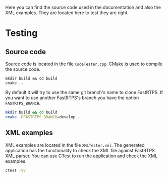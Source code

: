 Here you can find the source code used in the documentation and also the XML examples.
They are located here to test they are right.


# Testing

## Source code

Source code is located in the file `CodeTester.cpp`.
CMake is used to compile the source code.

```
mkdir build && cd build
cmake ..
```

By default it will try to use the same git branch's name to clone FastRTPS.
If you want to use another FastRTPS's branch you have the option `FASTRTPS_BRANCH`.

```bash
mkdir build && cd build
cmake -DFASTRTPS_BRANCH=develop ..
```

## XML examples

XML examples are located in the file `XMLTester.xml`.
The generated application has the functionality to check the XML file against FastRTPS XML parser.
You can use CTest to run the application and check the XML examples.

```bash
ctest -VV
```

